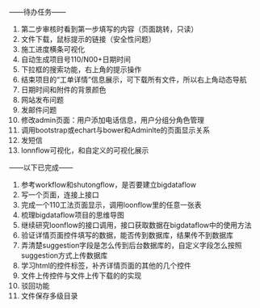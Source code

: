 ——待办任务——
1. 第二步审核时看到第一步填写的内容（页面跳转，只读）
2. 文件下载，鼠标提示的链接（安全性问题）
3. 施工进度横条可视化
4. 自动生成项目号110/N00+日期时间
5. 下拉框的搜索功能，右上角的提示操作
6. 结束项目的“工单详情”信息展示，可下载所有文件，所以右上角动态导航
7. 日期时间和附件的背景颜色
8. 网站发布问题
9. 发邮件问题
10. 修改admin页面：用户添加电话信息，用户分组分角色管理
11. 调用bootstrap或echart与bower和Adminlte的页面显示关系
12. 发短信
13. lonnflow可视化，和自定义的可视化展示

——以下已完成——
1. 参考workflow和shutongflow，是否要建立bigdataflow
2. 写一个页面，连接上接口
3. 完成一个110工法页面显示，调用loonflow里的任意一张表
4. 梳理bigdataflow项目的思维导图
5. 继续研究loonflow的接口调用，接口获取数据在bigdataflow中的使用方法
6. 验证详情页面控件填写的数据，能否传到数据库，结果传不到数据库
7. 弄清楚suggestion字段是怎么传到后台数据库的，自定义字段怎么按照suggestion方式上传数据库
8. 学习html的控件标签，补齐详情页面的其他的几个控件
9. 文件上传控件与文件上传下载的的实现
10. 驳回功能
11. 文件保存多级目录
